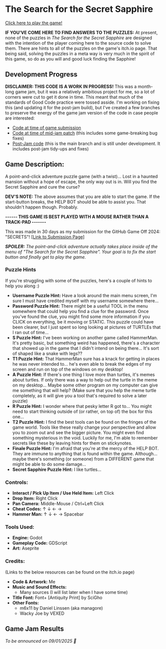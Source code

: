 # The Search for the Secret Sapphire

[Click here to play the game!](https://quietlantern.itch.io/the-search-for-the-secret-sapphire)

**IF YOU'VE COME HERE TO FIND ANSWERS TO THE PUZZLES:** At present, none of the puzzles in _The Search for the Secret Sapphire_ are designed with the intention of the player coming here to the source code to solve them. There are hints to all of the puzzles on the game's itch.io page. That being said, solving the puzzles in a meta way is very much in the spirit of this game, so do as you will and good luck finding the Sapphire!

## Development Progress

**DISCLAIMER: THIS CODE IS A WORK IN PROGRESS!** This was a month-long game jam, but it was a relatively ambitious project for me, so a lot of corners were cut to get it done in time. This meant that much of the standards of Good Code practice were tossed asside. I'm working on fixing this (and updating it for the post-jam build), but I've created a few branches to preserve the energy of the game jam version of the code in case people are interested: 

- [Code at time of game submission](https://github.com/conor-wilson/gameoff2024)
- [Code at time of mid-jam patch](https://github.com/conor-wilson/gameoff2024) (this includes some game-breaking bug fixes)
- [Post-Jam code](https://github.com/conor-wilson/gameoff2024) (this is the main branch and is still under development. It includes post-jam tidy-ups and fixes)

## Game Description: 

A point-and-click adventure puzzle game (with a twist)... Lost in a haunted mansion without a hope of escape, the only way out is in. Will you find the Secret Sapphire and cure the curse?  

**DEV'S NOTE:** The above assumes that you are able to start the game. If the start-button breaks, the HELP BOT should be able to assist you. That shouldn't happen though. Probably.

**------ THIS GAME IS BEST PLAYED WITH A MOUSE RATHER THAN A TRACK-PAD -------**

This was made in 30 days as my submission for the GitHub Game Off 2024: "SECRETS"! [[Link to Submission Page]](https://itch.io/jam/game-off-2024/rate/3149163)

_**SPOILER:** The point-and-click adventure actually takes place inside of the menu of "The Search for the Secret Sapphire". Your goal is to fix the start button and finally get to play the game._

### Puzzle Hints
If you're struggling with some of the puzzles, here's a couple of hints to help you along :) 

- **Username Puzzle Hint:** Have a look around the main menu screen, I'm sure I must have credited myself with my username somewhere there...
- **Password Puzzle Hint:** There might be a useful TOOL in the menu somewhere that could help you find a clue for the password. Once you've found the clue, you might find some more information if you CLICK on everything, be it moving or STATIC. This puzzle could have been clearer, but I just spent so long looking at pictures of TURTLEs that I ran out of time...
- **S Puzzle Hint:** I've been working on another game called HammerMan. It's pretty basic, but something weird has happened, there's a character that showed up in the game that I didn't intend on being there... It's sort of shaped like a snake with legs??
- **T1 Puzzle Hint:** That HammerMan sure has a knack for getting in places he was never intended to... he's even able to break the edges of my screen and run on top of the windows on my desktop!
- **A Puzzle Hint:** If there's one thing I love more than turtles, it's memes about turtles. If only there was a way to help out the turtle in the meme on my desktop... Maybe some other program on my computer can give me something that will help? (Make sure that you help the meme turtle completely, as it will give you a tool that's required to solve a later puzzle)
- **R Puzzle Hint:** I wonder where that pesky letter R got to... You might need to start thinking outside of (or rather, on top of) the box for this one...
- **T2 Puzzle Hint:** I find the best tools can be found on the fringes of the game world. Tools like these really change your perspective and allow you to zoom out and see the bigger picture. You might even find something mysterious in the void. Luckily for me, I'm able to remember secrets like these by leaving hints for them on stickynotes.
- **Finale Puzzle Hint:** I'm afraid that you're at the mercy of the HELP BOT. They are immune to anything that is found within the game. Although... maybe there's something (or someone) from a DIFFERENT game that might be able to do some damage...
- **Secret Sapphire Puzzle Hint:** I like turtles...


### Controls:
- **Interact / Pick Up Item / Use Held Item:** Left Click
- **Drop Item:** Right Click
- **Pan Camera:** Middle-Mouse / Ctrl+Left Click
- **Cheat Codes:**  ↑  ↓ ← →
- **Hammer Man:** ↑  ↓ ← →  Spacebar

### Tools Used: 
- **Engine:** Godot
- **Gameplay Code:** GDScript
- **Art:** Aseprite

### Credits:
(Links to the below resources can be found on the itch.io page)
- **Code & Artwork:** Me
- **Music and Sound Effects:** 
  - Many sources (I will list later when I have some time)
- **Title Font:** Font+ [Antiquity Print] by SciGho
- **Other Fonts:**
  - m6x11 by Daniel Linssen (aka managore)
  - Wacky Joe by VEXED

## Game Jam Results

_To be announced on 09/01/2025 👀_
